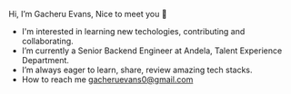 Hi, I’m Gacheru Evans, Nice to meet you 👋
- I'm interested in learning new techologies, contributing and collaborating.
- I’m currently a Senior Backend Engineer at Andela, Talent Experience Department.
- I’m always eager to learn, share, review amazing tech stacks.
- How to reach me gacheruevans0@gmail.com

<!---
gacheruevans/gacheruevans is a ✨ special ✨ repository because its `README.md` (this file) appears on your GitHub profile.
You can click the Preview link to take a look at your changes.
--->
